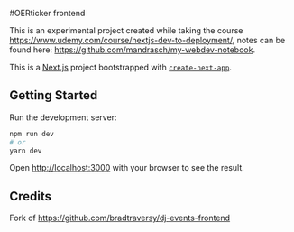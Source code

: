 #OERticker frontend

This is an experimental project created while taking the course https://www.udemy.com/course/nextjs-dev-to-deployment/, notes can be found here: https://github.com/mandrasch/my-webdev-notebook.

This is a [Next.js](https://nextjs.org/) project bootstrapped with [`create-next-app`](https://github.com/vercel/next.js/tree/canary/packages/create-next-app).

## Getting Started

Run the development server:

```bash
npm run dev
# or
yarn dev
```

Open [http://localhost:3000](http://localhost:3000) with your browser to see the result.

## Credits 

Fork of https://github.com/bradtraversy/dj-events-frontend